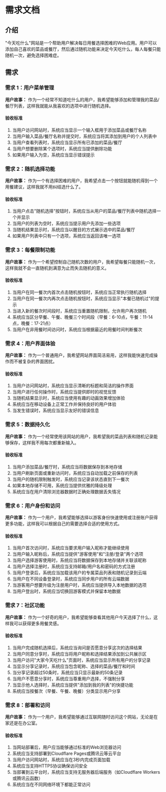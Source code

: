 # 需求文档

## 介绍

"今天吃什么"网站是一个帮助用户解决每日用餐选择困难的Web应用。用户可以添加自己喜欢的菜品或餐厅，然后通过随机功能来决定今天吃什么，每人每餐只能随机一次，避免选择困难症。

## 需求

### 需求 1：用户菜单管理

**用户故事：** 作为一个经常不知道吃什么的用户，我希望能够添加和管理我的菜品/餐厅列表，这样我就能从我喜欢的选项中进行随机选择。

#### 验收标准

1. 当用户访问网站时，系统应当显示一个输入框用于添加菜品或餐厅名称
2. 当用户输入菜品/餐厅名称并提交时，系统应当将其添加到用户的个人列表中
3. 当用户查看列表时，系统应当显示所有已添加的菜品/餐厅
4. 当用户想要删除某个选项时，系统应当提供删除功能
5. 如果用户输入为空，系统应当显示错误提示

### 需求 2：随机选择功能

**用户故事：** 作为一个有选择困难的用户，我希望点击一个按钮就能随机得到一个用餐建议，这样我就不用纠结选什么了。

#### 验收标准

1. 当用户点击"随机选择"按钮时，系统应当从用户的菜品/餐厅列表中随机选择一个并显示
2. 当用户的列表为空时，系统应当提示用户先添加一些选项
3. 当随机结果显示时，系统应当以醒目的方式展示选中的菜品/餐厅
4. 如果用户列表中只有一个选项，系统应当返回该唯一选项

### 需求 3：每餐限制功能

**用户故事：** 作为一个希望控制自己随机次数的用户，我希望每餐只能随机一次，这样我就不会一直随机到满意为止而失去随机的意义。

#### 验收标准

1. 当用户在同一餐次内首次点击随机按钮时，系统应当正常执行随机选择
2. 当用户在同一餐次内再次点击随机按钮时，系统应当显示"本餐已随机过"的提示
3. 当进入新的餐次时间段时，系统应当重置随机限制，允许用户再次随机
4. 系统应当区分早餐、午餐、晚餐三个时间段（早餐：6-10点，午餐：11-14点，晚餐：17-21点）
5. 当用户在非用餐时间访问时，系统应当根据最近的用餐时间判断餐次

### 需求 4：用户界面体验

**用户故事：** 作为一个普通用户，我希望网站界面简洁易用，这样我能快速完成操作而不被复杂的界面困扰。

#### 验收标准

1. 当用户访问网站时，系统应当显示清晰的标题和简洁的操作界面
2. 当用户进行任何操作时，系统应当提供即时的视觉反馈
3. 当随机结果显示时，系统应当使用有趣的动画效果增加体验
4. 系统应当在移动设备上正常工作并保持良好的用户体验
5. 当发生错误时，系统应当显示友好的错误信息

### 需求 5：数据持久化

**用户故事：** 作为一个经常使用该网站的用户，我希望我的菜品列表和随机记录能够保存，这样我不用每次都重新输入。

#### 验收标准

1. 当用户添加菜品/餐厅时，系统应当将数据保存到本地存储
2. 当用户刷新页面或重新访问时，系统应当自动加载之前保存的列表
3. 当用户的随机限制触发时，系统应当记录该状态直到下一餐次
4. 如果本地存储不可用，系统应当提供优雅的降级处理
5. 系统应当在用户清除浏览器数据时正确处理数据丢失情况

### 需求 6：用户身份和访问

**用户故事：** 作为一个用户，我希望能够选择以游客身份快速使用或注册账户获得更多功能，这样我可以根据自己的需要选择合适的使用方式。

#### 验收标准

1. 当用户首次访问时，系统应当要求用户输入昵称才能继续使用
2. 当用户输入昵称后，系统应当提供"游客使用"和"注册/登录"两个选项
3. 当用户选择游客使用时，系统应当将数据保存到本地存储并关联该昵称
4. 当用户选择注册时，系统应当支持邮箱/用户名和密码的方式注册
5. 当用户登录后，系统应当加载该用户的专属菜品列表和随机记录到云端
6. 当用户在不同设备登录时，系统应当同步用户的所有云端数据
7. 当游客用户想要升级为注册用户时，系统应当提供导入本地数据的选项
8. 当用户登出时，系统应当切换回游客模式并保留本地数据

### 需求 7：社区功能

**用户故事：** 作为一个好奇的用户，我希望能够查看其他用户今天选择了什么，这样我可以获得更多用餐灵感。

#### 验收标准

1. 当用户完成随机选择后，系统应当询问是否愿意分享这次的选择结果
2. 当用户同意分享时，系统应当将用户昵称和选择结果添加到公共展示区
3. 当用户访问"大家今天吃什么"页面时，系统应当显示所有用户的分享记录
4. 当显示分享记录时，系统应当包含昵称、选择的菜品/餐厅和时间
5. 当分享记录超过50条时，系统应当只显示最新的50条记录
6. 当用户不愿意分享时，系统应当尊重用户选择，不强制分享
7. 当显示他人选择时，系统应当提供"添加到我的列表"的快捷功能
8. 系统应当按餐次（早餐、午餐、晚餐）分类显示用户分享

### 需求 8：部署和访问

**用户故事：** 作为一个用户，我希望能够通过互联网随时访问这个网站，无论是在家还是在办公室。

#### 验收标准

1. 当网站部署后，用户应当能够通过标准的Web浏览器访问
2. 系统应当支持部署到Cloudflare Pages或腾讯云等云平台
3. 当用户访问网站时，系统应当在3秒内完成页面加载
4. 系统应当支持HTTPS协议确保访问安全
5. 当部署到云平台时，系统应当支持无服务器后端服务（如Cloudflare Workers或腾讯云函数）
6. 系统应当在不同网络环境下都能正常访问